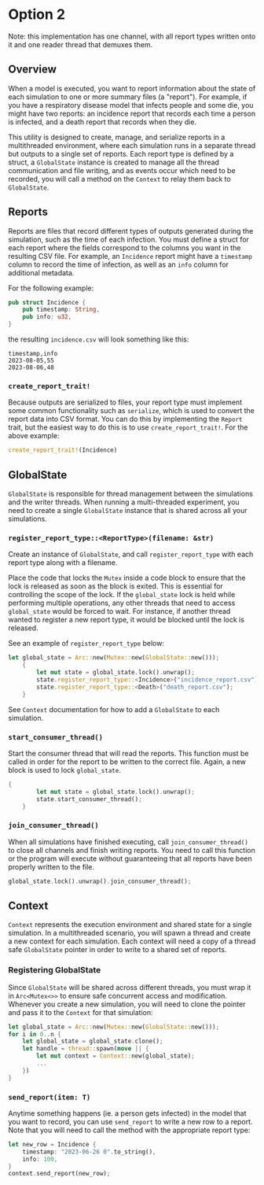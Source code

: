 # Option 2
Note: this implementation has one channel, with all report types written onto it and one reader thread that demuxes them.

## Overview 

When a model is executed, you want to report information about the state of each simulation to one or more summary files (a "report"). For example, if you have a respiratory disease model that infects people and some die, you might have two reports: an incidence report that records each time a person is infected, and a death report that records when they die. 

This utility is designed to create, manage, and serialize reports in a multithreaded environment, where each simulation runs in a separate thread but outputs to a single set of reports.
Each report type is defined by a struct, a `GlobalState` instance is created to manage all the thread communication and file writing, and as events occur which need to be recorded, you will call a method on the `Context` to relay them back to `GlobalState`.

## Reports
Reports are files that record different types of outputs generated during the simulation, such as the time of each infection. You must define a struct for each report where the fields correspond to the columns you want in the resulting CSV file. For example, an `Incidence` report might have a `timestamp` column to record the time of infection, as well as an `info` column for additional metadata. 

For the following example:

```rust 
pub struct Incidence {
    pub timestamp: String,
    pub info: u32,
}
```
the resulting `incidence.csv` will look something like this:

```
timestamp,info
2023-08-05,55
2023-08-06,48
```

### `create_report_trait!`

Because outputs are serialized to files, your report type must implement some common functionality
such as `serialize`, which is used to convert the report data into CSV format. You can do this by implementing the `Report` trait, but the easiest way to do this is to use `create_report_trait!`. For the above example:

```rust 
create_report_trait!(Incidence)
```

## GlobalState 
`GlobalState` is responsible for thread management between the simulations and the writer threads. When running a multi-threaded experiment, you need to create a single `GlobalState` instance that is shared across all your simulations. 

### `register_report_type::<ReportType>(filename: &str)`

Create an instance of `GlobalState`, and call `register_report_type` with each report type along with a filename.

Place the code that locks the `Mutex` inside a code block to ensure that the lock is released as soon as the block is exited. This is essential for controlling the scope of the lock. If the `global_state` lock is held while performing multiple operations, any other threads that need to access `global_state` would be forced to wait. For instance, if another thread wanted to register a new report type, it would be blocked until the lock is released. 

See an example of `register_report_type` below:

```rust
let global_state = Arc::new(Mutex::new(GlobalState::new()));
    {
        let mut state = global_state.lock().unwrap();
        state.register_report_type::<Incidence>("incidence_report.csv");
        state.register_report_type::<Death>("death_report.csv");
    }
```

See `Context` documentation for how to add a `GlobalState` to each simulation.

### `start_consumer_thread()`

Start the consumer thread that will read the reports. This function must be called in order for the report to be written to the correct file. Again, a new block is used to lock `global_state`. 

``` rust
{
        let mut state = global_state.lock().unwrap();
        state.start_consumer_thread();
    }
```

### `join_consumer_thread()`
When all simulations have finished executing, call `join_consumer_thread()` to close all channels and finish writing reports. You need to call this function or the program will execute without guaranteeing that all reports have been properly written to the file. 

``` rust
global_state.lock().unwrap().join_consumer_thread();
```

## Context
`Context` represents the execution environment and shared state for a single simulation. In a multithreaded scenario, you will spawn a thread and create a new context for each simulation. Each context will need a copy of a thread safe `GlobalState` pointer in order to write to a shared set of reports.

### Registering GlobalState
Since `GlobalState` will be shared across different threads, you must wrap it in `Arc<Mutex<>>` to ensure safe concurrent access and modification. Whenever you create a new simulation, you will need to clone the pointer and pass it to the `Context` for that simulation:

```rust
let global_state = Arc::new(Mutex::new(GlobalState::new()));
for i in 0..n {
    let global_state = global_state.clone();
    let handle = thread::spawn(move || {
        let mut context = Context::new(global_state);
        ...
    })  
}
```

### `send_report(item: T)`

Anytime something happens (ie. a person gets infected) in the model that you want to record, you can 
use `send_report` to write a new row to a report. Note that you will need to call the method
with the appropriate report type:

```rust
let new_row = Incidence {
    timestamp: "2023-06-26 0".to_string(),
    info: 100,
}
context.send_report(new_row);
```